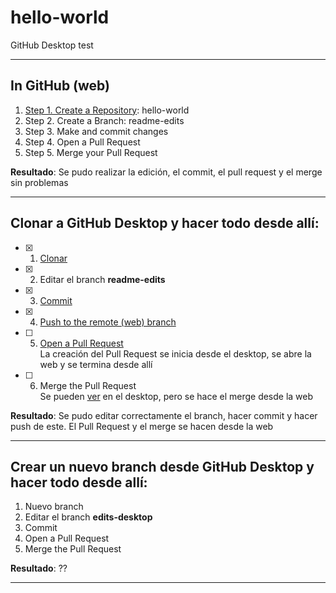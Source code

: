 # hello-world
GitHub Desktop test

---

## In GitHub (web)

1. [Step 1. Create a Repository](https://guides.github.com/activities/hello-world/): hello-world
2. Step 2. Create a Branch: readme-edits
3. Step 3. Make and commit changes
4. Step 4. Open a Pull Request
5. Step 5. Merge your Pull Request

**Resultado**: Se pudo realizar la edición, el commit, el pull request y el merge sin problemas

---

## Clonar a GitHub Desktop y hacer todo desde allí:

- [x] 1. [Clonar](https://help.github.com/desktop/guides/contributing-to-projects/cloning-a-repository-from-github-desktop/)
- [x] 2. Editar el branch **readme-edits**
- [x] 3. [Commit](https://help.github.com/desktop/guides/contributing-to-projects/committing-and-reviewing-changes-to-your-project/)
- [x] 4. [Push to the remote (web) branch](https://help.github.com/desktop/guides/contributing-to-projects/committing-and-reviewing-changes-to-your-project/)
- [ ] 5. [Open a Pull Request](https://help.github.com/desktop/guides/contributing-to-projects/creating-a-pull-request/)  
    La creación del Pull Request se inicia desde el desktop, se abre la web y se termina desde allí
- [ ] 6. Merge the Pull Request  
    Se pueden [ver](https://help.github.com/desktop/guides/contributing-to-projects/accessing-a-pull-request-locally/) en el desktop, pero se hace el merge desde la web

**Resultado**: Se pudo editar correctamente el branch, hacer commit y hacer push de este. El Pull Request y el merge se hacen desde la web

---

## Crear un nuevo branch desde GitHub Desktop y hacer todo desde allí:

1. Nuevo branch
2. Editar el branch **edits-desktop**
3. Commit
4. Open a Pull Request
5. Merge the Pull Request

**Resultado**: ??

---
